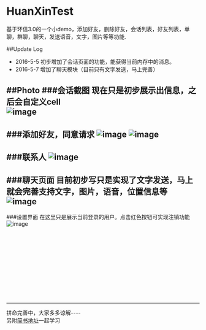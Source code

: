 # HuanXinTest

基于环信3.0的一个小demo，添加好友，删除好友，会话列表，好友列表，单聊，群聊，聊天，发送语音，文字，图片等等功能.

##Update Log
- 2016-5-5 初步增加了会话页面的功能，能获得当前内存中的消息。
- 2016-5-7 增加了聊天模块（目前只有文字发送，马上完善）

##Photo
###会话截图
现在只是初步展示出信息，之后会自定义cell<br>
![image](https://raw.githubusercontent.com/gaoyuhang/HuanXinTest/master/photo/converse.png)
---
###添加好友，同意请求
![image](https://raw.githubusercontent.com/gaoyuhang/HuanXinTest/master/photo/add.png)
![image](https://raw.githubusercontent.com/gaoyuhang/HuanXinTest/master/photo/add1.PNG)
---
###联系人
![image](https://raw.githubusercontent.com/gaoyuhang/HuanxinTest/master/photo/friend.png)
---
###聊天页面
目前初步写只是实现了文字发送，马上就会完善支持文字，图片，语音，位置信息等<br>
![image](https://raw.githubusercontent.com/gaoyuhang/HuanxinTest/master/photo/chat.png)
---
###设置界面
在这里只是展示当前登录的用户。点击红色按钮可实现注销功能<br>
![image](https://raw.githubusercontent.com/gaoyuhang/HuanxinTest/master/photo/setting.png)









<br><br><br><br><br><br><br><br><br><br>

---
拼命完善中，大家多多谅解---- <br>
另附[简书地址](http://www.jianshu.com/users/85973c3d2045/latest_articles)一起学习



